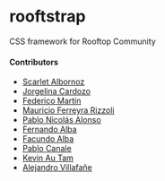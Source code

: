 # rooftstrap
CSS framework for Rooftop Community

#### Contributors

* [Scarlet Albornoz](https://github.com/smichelle05a)
* [Jorgelina Cardozo]()
* [Federico Martin](https://github.com/fl-martin)
* [Mauricio Ferreyra Rizzoli](https://github.com/Mauri548)
* [Pablo Nicolás Alonso](https://github.com/Alonso-Pablo)
* [Fernando Alba](https://github.com/feralba28)
* [Facundo Alba]()
* [Pablo Canale]()
* [Kevin Au Tam](https://github.com/kevin-dev71)
* [Alejandro Villafañe](https://github.com/alezvi)
